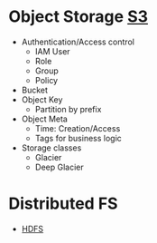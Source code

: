 # Object Storage [S3](https://www.youtube.com/watch?v=VC0k-noNwOU)
* Authentication/Access control
  * IAM User
  * Role
  * Group
  * Policy
* Bucket
* Object Key
  * Partition by prefix
* Object Meta
  * Time: Creation/Access
  * Tags for business logic
* Storage classes
  * Glacier
  * Deep Glacier

# Distributed FS
* [HDFS](https://www.youtube.com/watch?v=GJYEsEEfjvk&t=616s)
